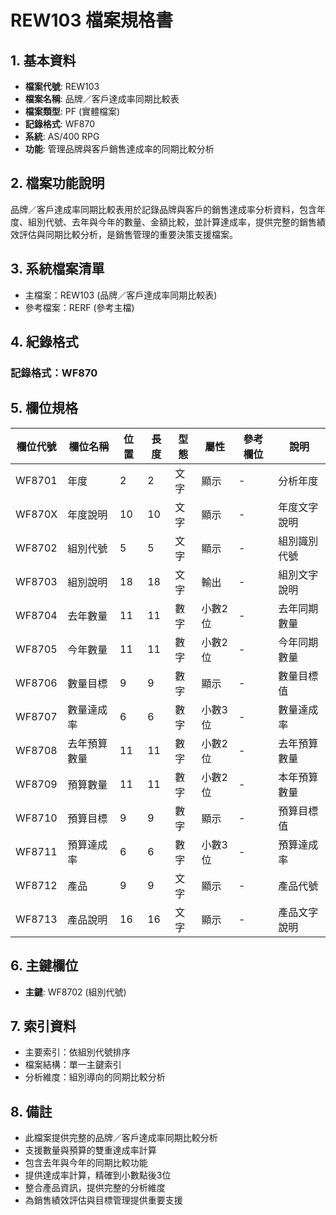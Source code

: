 # REW103 檔案規格書

## 1. 基本資料
- **檔案代號**: REW103
- **檔案名稱**: 品牌／客戶達成率同期比較表
- **檔案類型**: PF (實體檔案)
- **記錄格式**: WF870
- **系統**: AS/400 RPG
- **功能**: 管理品牌與客戶銷售達成率的同期比較分析

## 2. 檔案功能說明
品牌／客戶達成率同期比較表用於記錄品牌與客戶的銷售達成率分析資料，包含年度、組別代號、去年與今年的數量、金額比較，並計算達成率，提供完整的銷售績效評估與同期比較分析，是銷售管理的重要決策支援檔案。

## 3. 系統檔案清單
- 主檔案：REW103 (品牌／客戶達成率同期比較表)
- 參考檔案：RERF (參考主檔)

## 4. 紀錄格式
### 記錄格式：WF870

## 5. 欄位規格

| 欄位代號 | 欄位名稱 | 位置 | 長度 | 型態 | 屬性 | 參考欄位 | 說明 |
|----------|----------|------|------|------|------|----------|------|
| WF8701 | 年度 | 2 | 2 | 文字 | 顯示 | - | 分析年度 |
| WF870X | 年度說明 | 10 | 10 | 文字 | 顯示 | - | 年度文字說明 |
| WF8702 | 組別代號 | 5 | 5 | 文字 | 顯示 | - | 組別識別代號 |
| WF8703 | 組別說明 | 18 | 18 | 文字 | 輸出 | - | 組別文字說明 |
| WF8704 | 去年數量 | 11 | 11 | 數字 | 小數2位 | - | 去年同期數量 |
| WF8705 | 今年數量 | 11 | 11 | 數字 | 小數2位 | - | 今年同期數量 |
| WF8706 | 數量目標 | 9 | 9 | 數字 | 顯示 | - | 數量目標值 |
| WF8707 | 數量達成率 | 6 | 6 | 數字 | 小數3位 | - | 數量達成率 |
| WF8708 | 去年預算數量 | 11 | 11 | 數字 | 小數2位 | - | 去年預算數量 |
| WF8709 | 預算數量 | 11 | 11 | 數字 | 小數2位 | - | 本年預算數量 |
| WF8710 | 預算目標 | 9 | 9 | 數字 | 顯示 | - | 預算目標值 |
| WF8711 | 預算達成率 | 6 | 6 | 數字 | 小數3位 | - | 預算達成率 |
| WF8712 | 產品 | 9 | 9 | 文字 | 顯示 | - | 產品代號 |
| WF8713 | 產品說明 | 16 | 16 | 文字 | 顯示 | - | 產品文字說明 |

## 6. 主鍵欄位
- **主鍵**: WF8702 (組別代號)

## 7. 索引資料
- 主要索引：依組別代號排序
- 檔案結構：單一主鍵索引
- 分析維度：組別導向的同期比較分析

## 8. 備註
- 此檔案提供完整的品牌／客戶達成率同期比較分析
- 支援數量與預算的雙重達成率計算
- 包含去年與今年的同期比較功能
- 提供達成率計算，精確到小數點後3位
- 整合產品資訊，提供完整的分析維度
- 為銷售績效評估與目標管理提供重要支援 